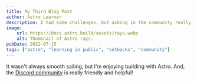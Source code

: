 ```yaml
---
title: My Third Blog Post
author: Astro Learner
description: I had some challenges, but asking in the community really helped!
image:
    url: https://docs.astro.build/assets/rays.webp
    alt: Thumbnail of Astro rays.
pubDate: 2022-07-15
tags: ["astro", "learning in public", "setbacks", "community"]
---
```


It wasn't always smooth sailing, but I'm enjoying building with Astro. And, the [Discord community](https://astro.build/chat) is really friendly and helpful!
